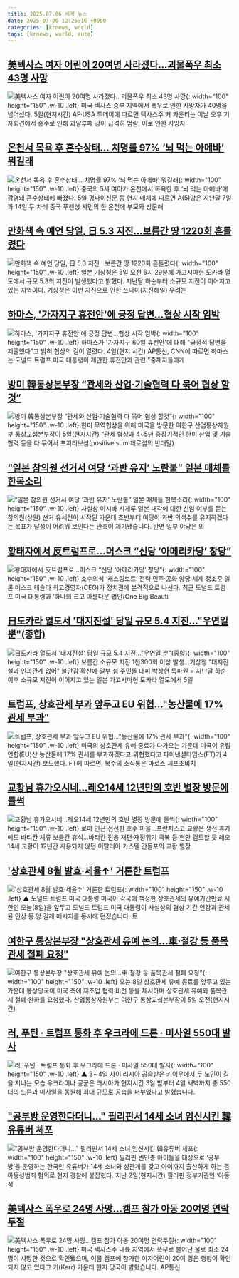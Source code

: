 ```yaml
---
title: 2025.07.06 세계 뉴스
date: 2025-07-06 12:25:16 +0900
categories: [krnews, world]
tags: [krnews, world, auto]
---
```

## [美텍사스 여자 어린이 20여명 사라졌다…괴물폭우 최소 43명 사망](https://n.news.naver.com/mnews/article/025/0003453123)

![美텍사스 여자 어린이 20여명 사라졌다…괴물폭우 최소 43명 사망](https://mimgnews.pstatic.net/image/origin/025/2025/07/06/3453123.jpg?type=nf220_150){: width="100" height="150" .w-10 .left}
미국 텍사스 중부 지역에서 폭우로 인한 사망자가 40명을 넘어섰다. 5일(현지시간) AP·USA 투데이에 따르면 텍사스주 커 카운티는 이날 오후 기자회견에서 홍수로 인해 과달루페 강이 급격히 범람, 이로 인한 사망자

## [온천서 목욕 후 혼수상태… 치명률 97% ‘뇌 먹는 아메바’ 뭐길래](https://n.news.naver.com/mnews/article/023/0003915210)

![온천서 목욕 후 혼수상태… 치명률 97% ‘뇌 먹는 아메바’ 뭐길래](https://mimgnews.pstatic.net/image/origin/023/2025/07/05/3915210.jpg?type=nf220_150){: width="100" height="150" .w-10 .left}
중국의 5세 여아가 온천에서 목욕한 후 ‘뇌 먹는 아메바’에 감염돼 혼수상태에 빠졌다. 5일 펑파이신문 등 현지 매체에 따르면 A(5)양은 지난달 7일과 14일 두 차례 중국 푸젠성 샤먼의 한 온천에 부모와 방문해

## [만화책 속 예언 당일, 日 5.3 지진…보름간 땅 1220회 흔들렸다](https://n.news.naver.com/mnews/article/025/0003453052)

![만화책 속 예언 당일, 日 5.3 지진…보름간 땅 1220회 흔들렸다](https://mimgnews.pstatic.net/image/origin/025/2025/07/05/3453052.jpg?type=nf220_150){: width="100" height="150" .w-10 .left}
일본 기상청은 5일 오전 6시 29분께 가고시마현 도카라 열도에서 규모 5.3의 지진이 발생했다고 밝혔다. 지난달 하순부터 소규모 지진이 이어지고 있는 지역이다. 기상청은 이번 지진으로 인한 쓰나미(지진해일) 우려는

## [하마스, '가자지구 휴전안'에 긍정 답변…협상 시작 임박](https://n.news.naver.com/mnews/article/003/0013344762)

![하마스, '가자지구 휴전안'에 긍정 답변…협상 시작 임박](https://mimgnews.pstatic.net/image/origin/003/2025/07/05/13344762.jpg?type=nf220_150){: width="100" height="150" .w-10 .left}
하마스가 '가자지구 60일 휴전안'에 대해 "긍정적 답변을 제출했다"고 밝혀 협상의 길이 열렸다. 4일(현지 시간) AP통신, CNN에 따르면 하마스는 도널드 트럼프 미국 대통령이 제안한 휴전안과 관련 "중재자들에게

## [방미 韓통상본부장 “관세와 산업·기술협력 다 묶어 협상 할것”](https://n.news.naver.com/mnews/article/020/0003646009)

![방미 韓통상본부장 “관세와 산업·기술협력 다 묶어 협상 할것”](https://mimgnews.pstatic.net/image/origin/020/2025/07/06/3646009.jpg?type=nf220_150){: width="100" height="150" .w-10 .left}
한미 무역협상을 위해 미국을 방문한 여한구 산업통상자원부 통상교섭본부장이 5일(현지시간) “관세 협상과 4~5년 중장기적인 한미 산업 및 기술 협력 등을 다 묶어서 포지티브섬(positive sum·제로섬의 반대말)

## [“일본 참의원 선거서 여당 ‘과반 유지’ 노란불” 일본 매체들 한목소리](https://n.news.naver.com/mnews/article/056/0011983399)

![“일본 참의원 선거서 여당 ‘과반 유지’ 노란불” 일본 매체들 한목소리](https://mimgnews.pstatic.net/image/origin/056/2025/07/05/11983399.jpg?type=nf220_150){: width="100" height="150" .w-10 .left}
사실상 이시바 시게루 일본 내각에 대한 신임 여부를 묻는 참의원(상원) 선거 유세전이 시작된 가운데 초반부터 여당이 과반 의석수를 유지하겠다는 목표가 달성이 어려워 보인다는 관측이 제기됐습니다. 반면 일부 야당은 의

## [황태자에서 反트럼프로…머스크 “신당 ‘아메리카당’ 창당”](https://n.news.naver.com/mnews/article/009/0005520174)

![황태자에서 反트럼프로…머스크 “신당 ‘아메리카당’ 창당”](https://mimgnews.pstatic.net/image/origin/009/2025/07/06/5520174.jpg?type=nf220_150){: width="100" height="150" .w-10 .left}
소수의석 ‘캐스팅보트’ 전략 민주·공화 양당 체제 정조준 일론 머스크 테슬라 최고경영자(CEO)가 정치권에 본격적으로 나선다. 최근 도널드 트럼프 미국 대통령과 ‘하나의 크고 아름다운 법안(One Big Beauti

## [日도카라 열도서 '대지진설' 당일 규모 5.4 지진…"우연일 뿐"(종합)](https://n.news.naver.com/mnews/article/001/0015489565)

![日도카라 열도서 '대지진설' 당일 규모 5.4 지진…"우연일 뿐"(종합)](https://mimgnews.pstatic.net/image/origin/001/2025/07/05/15489565.jpg?type=nf220_150){: width="100" height="150" .w-10 .left}
보름간 소규모 지진 1천300회 이상 발생…기상청 "대지진설과 인과관계 없어" 불안감 확산에 일부 섬 주민들 대피 박상현 특파원 = 지난달 하순 이후 소규모 지진이 이어지고 있는 일본 가고시마현 도카라 열도에서 5일

## [트럼프, 상호관세 부과 앞두고 EU 위협…"농산물에 17% 관세 부과"](https://n.news.naver.com/mnews/article/421/0008351931)

![트럼프, 상호관세 부과 앞두고 EU 위협…"농산물에 17% 관세 부과"](https://mimgnews.pstatic.net/image/origin/421/2025/07/05/8351931.jpg?type=nf220_150){: width="100" height="150" .w-10 .left}
미국의 상호관세 유예 종료가 다가오는 가운데 미국이 유럽연합(EU)산 농산물에 17% 관세를 부과하겠다고 위협했다고 파이낸셜타임스(FT)가 4일(현지시간) 보도했다. FT에 따르면, 복수의 소식통은 마로스 셰프초비치

## [교황님 휴가오시네…레오14세 12년만의 호반 별장 방문에 들썩](https://n.news.naver.com/mnews/article/001/0015490288)

![교황님 휴가오시네…레오14세 12년만의 호반 별장 방문에 들썩](https://mimgnews.pstatic.net/image/origin/001/2025/07/06/15490288.jpg?type=nf220_150){: width="100" height="150" .w-10 .left}
로마 인근 선선한 호수 마을…프란치스코 교황은 생전 휴가에도 바티칸 체류 보름간 휴식…바티칸 진용 재편·재정위기 극복 등 현안 검토할 듯 레오 14세 교황이 12년간 사용되지 않던 이탈리아 카스텔 간돌포의 교황 별장

## ['상호관세 8월 발효·세율↑' 거론한 트럼프](https://n.news.naver.com/mnews/article/055/0001272497)

!['상호관세 8월 발효·세율↑' 거론한 트럼프](https://mimgnews.pstatic.net/image/origin/055/2025/07/05/1272497.jpg?type=nf220_150){: width="100" height="150" .w-10 .left}
▲ 도널드 트럼프 미국 대통령 미국이 각국에 책정한 상호관세의 유예기간만료 시한인 오늘(8일)을 앞두고 도널드 트럼프 미국 대통령이 사실상의 협상 기간 연장과 관세율 인상 등 양 갈래 메시지를 동시에 던졌습니다. 트

## [여한구 통상본부장 "상호관세 유예 논의…車·철강 등 품목관세 철폐 요청"](https://n.news.naver.com/mnews/article/014/0005372923)

![여한구 통상본부장 "상호관세 유예 논의…車·철강 등 품목관세 철폐 요청"](https://mimgnews.pstatic.net/image/origin/014/2025/07/06/5372923.jpg?type=nf220_150){: width="100" height="150" .w-10 .left}
오는 8일 상호관세 유예 종료를 앞두고 있는 가운데 통상당국이 미국 측에 제조업 협력 비전 등을 제시하며 상호관세 유예와 품목관세 철폐·완화를 요청했다. 산업통상자원부는 여한구 통상교섭본부장이 5일 오전(현지시간)

## [러, 푸틴 · 트럼프 통화 후 우크라에 드론 · 미사일 550대 발사](https://n.news.naver.com/mnews/article/055/0001272495)

![러, 푸틴 · 트럼프 통화 후 우크라에 드론 · 미사일 550대 발사](https://mimgnews.pstatic.net/image/origin/055/2025/07/05/1272495.jpg?type=nf220_150){: width="100" height="150" .w-10 .left}
▲ 3∼4일 사이 러시아 공습받은 키이우에서 두 노인이 길을 지나는 모습 우크라이나 공군은 러시아가 현지시간 3일 밤부터 4일 새벽까지 총 550대의 드론과 미사일을 동원해 최대 규모로 공습을 퍼부었다고 밝혔습니다.

## ["공부방 운영한다더니..." 필리핀서 14세 소녀 임신시킨 韓유튜버 체포](https://n.news.naver.com/mnews/article/014/0005372841)

!["공부방 운영한다더니..." 필리핀서 14세 소녀 임신시킨 韓유튜버 체포](https://mimgnews.pstatic.net/image/origin/014/2025/07/05/5372841.jpg?type=nf220_150){: width="100" height="150" .w-10 .left}
필리핀 빈민층 아이들을 대상으로 ‘공부방’을 운영하는 한국인 유튜버가 14세 소녀와 성관계를 갖고 아이까지 출산하게 하는 등 아동성범죄 혐의로 현지 경찰에 붙잡혔다. 지난 2일(현지시간) 필리핀 정부기관인 ‘아동 성

## [美텍사스 폭우로 24명 사망…캠프 참가 아동 20여명 연락두절](https://n.news.naver.com/mnews/article/374/0000449881)

![美텍사스 폭우로 24명 사망…캠프 참가 아동 20여명 연락두절](https://mimgnews.pstatic.net/image/origin/374/2025/07/05/449881.jpg?type=nf220_150){: width="100" height="150" .w-10 .left}
미국 텍사스주 내륙 지역에서 폭우로 불어난 물로 최소 24명이 사망한 것으로 확인됐으며, 여름 캠프에 참가한 여자어린이 20여 명은 행방이 확인되지 않고 있다고 커(Kerr) 카운티 현지 당국이 밝혔습니다. AP통신

